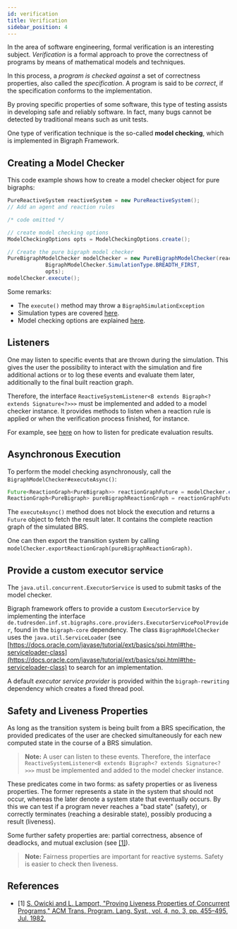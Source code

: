 ```yaml
---
id: verification
title: Verification
sidebar_position: 4
---
```


In the area of software engineering, formal verification is an interesting subject.
*Verification* is a formal approach to prove the correctness of programs by means of mathematical models and techniques.

In this process, a *program is checked against* a set of
correctness properties, also called the *specification*.
A program is said to be *correct*, if the specification conforms to the implementation.

By proving specific properties of some software, this type of testing assists in developing safe and reliably software.
In fact, many bugs cannot be detected by traditional means such as unit tests.

One type of verification technique is the so-called **model checking**, which
is implemented in Bigraph Framework.

<!-- For model checking, we the following dependencies are used: -->
<!-- - tweety, JDD, JavaDD -->

## Creating a Model Checker

<!-- Two processes mutually requesting a exclusive resource. -->
<!-- Then, we want to verify that both processes never enter their critical section at the same time. -->
This code example shows how to create a model checker object for pure bigraphs:

```java
PureReactiveSystem reactiveSystem = new PureReactiveSystem();
// Add an agent and reaction rules

/* code omitted */

// create model checking options
ModelCheckingOptions opts = ModelCheckingOptions.create();

// Create the pure bigraph model checker
PureBigraphModelChecker modelChecker = new PureBigraphModelChecker(reactiveSystem,
            BigraphModelChecker.SimulationType.BREADTH_FIRST,
            opts);
modelChecker.execute();
```

Some remarks:
- The `execute()` method may throw a `BigraphSimulationException`
- Simulation types are covered [here](simulation#simulation-types).
- Model checking options are explained [here](simulation#additional-model-checking-options).

## Listeners

One may listen to specific events that are thrown during the simulation. This gives the user the possibility to interact
with the simulation and fire additional actions or to log these events and evaluate them later, additionally to the
final built reaction graph.

Therefore, the interface `ReactiveSystemListener<B extends Bigraph<? extends Signature<?>>>` must be implemented and added
to a model checker instance. It provides methods to listen when a reaction rule is applied or when the verification process finished, for instance.

For example, see [here](simulation-predicates#listen-to-predicate-evaluation) on how to listen for predicate evaluation results.





## Asynchronous Execution

To perform the model checking asynchronously, call the `BigraphModelChecker#executeAsync()`:

```java
Future<ReactionGraph<PureBigraph>> reactionGraphFuture = modelChecker.executeAsync();
ReactionGraph<PureBigraph> pureBigraphReactionGraph = reactionGraphFuture.get();
```

The `executeAsync()` method does not block the execution and returns a `Future` object to fetch the result later.
It contains the complete reaction graph of the simulated BRS.

One can then export the transition system by calling  `modelChecker.exportReactionGraph(pureBigraphReactionGraph)`.

## Provide a custom executor service

The `java.util.concurrent.ExecutorService` is used to submit tasks of the model checker.

Bigraph framework offers to provide a custom `ExecutorService` by implementing the interface
`de.tudresden.inf.st.bigraphs.core.providers.ExecutorServicePoolProvider`, found in the `bigraph-core` dependency.
The class `BigraphModelChecker` uses the `java.util.ServiceLoader` (see [https://docs.oracle.com/javase/tutorial/ext/basics/spi.html#the-serviceloader-class](https://docs.oracle.com/javase/tutorial/ext/basics/spi.html#the-serviceloader-class)
to search for an implementation.

A default _executor service provider_ is provided within the `bigraph-rewriting` dependency which creates a fixed thread pool.

## Safety and Liveness Properties

As long as the transition system is being built from a BRS specification,
the provided predicates of the user are checked simultaneously for each
new computed state in the course of a BRS simulation.

> **Note:** A user can listen to these events. Therefore, the interface `ReactiveSystemListener<B extends Bigraph<? extends Signature<?>>>` must be implemented and added to the model checker instance.

These predicates come in two forms: as safety properties or as liveness
properties. The former represents a state in the system that should not
occur, whereas the later denote a system state that eventually occurs.
By this we can test if a program never reaches a "bad state" (safety),
or correctly terminates (reaching a desirable state), possibly producing
a result (liveness).

Some further safety properties are: partial correctness, absence of deadlocks,
and mutual exclusion (see [\[1\]](#ref1)).

> **Note:** Fairness properties are important for reactive systems. Safety is easier to check then liveness.

## References

- \[1\] <a id="ref1" href="https://dl.acm.org/citation.cfm?doid=357172.357178">S. Owicki and L. Lamport, "Proving Liveness Properties of Concurrent Programs," ACM Trans. Program. Lang. Syst., vol. 4, no. 3, pp. 455–495, Jul. 1982.</a>
